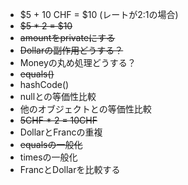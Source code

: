  - $5 + 10 CHF = $10 (レートが2:1の場合)
 - ~~$5 * 2 = $10~~
 - ~~amountをprivateにする~~
 - ~~Dollarの副作用どうする？~~
 - Moneyの丸め処理どうする？
 - ~~equals()~~
 - hashCode()
 - nullとの等価性比較
 - 他のオブジェクトとの等価性比較
 - ~~5CHF * 2 = 10CHF~~
 - DollarとFrancの重複
 - ~~equalsの一般化~~
 - timesの一般化
 - FrancとDollarを比較する